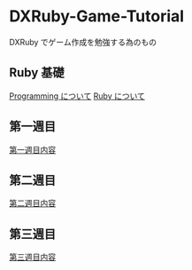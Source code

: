 DXRuby-Game-Tutorial
====================

DXRuby でゲーム作成を勉強する為のもの

## Ruby 基礎

[Programming について](./about-programming.md)
[Ruby について](./about-ruby.md)

## 第一週目

[第一週目内容](./first-week.md)

## 第二週目

[第二週目内容](./second-week.md)

## 第三週目

[第三週目内容](./third-week.md)
